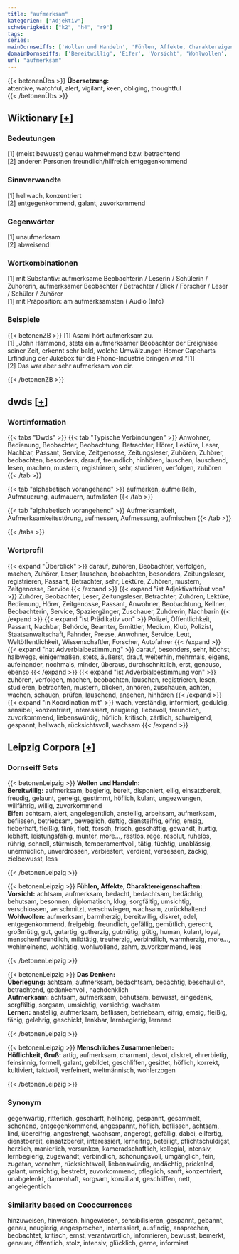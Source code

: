 ```yaml
---
title: "aufmerksam"
kategorien: ["Adjektiv"]
schwierigkeit: ["k2", "h4", "r9"]
tags:
series:
mainDornseiffs: ['Wollen und Handeln', 'Fühlen, Affekte, Charaktereigenschaften', 'Das Denken', 'Menschliches Zusammenleben']
domainDornseiffs: ['Bereitwillig', 'Eifer', 'Vorsicht', 'Wohlwollen', 'Überlegung', 'Aufmerksam', 'Lernen', 'Höflichkeit, Gruß']
url: "aufmerksam"
---
```


{{< betonenÜbs >}}
**Übersetzung:**  
attentive, watchful, alert, vigilant, keen, obliging, thoughtful  
{{< /betonenÜbs >}}

## Wiktionary [[+](https://de.wiktionary.org/wiki/aufmerksam)]

### Bedeutungen
[1] (meist bewusst) genau wahrnehmend bzw. betrachtend  
[2] anderen Personen freundlich/hilfreich entgegenkommend  

### Sinnverwandte
[1] hellwach, konzentriert  
[2] entgegenkommend, galant, zuvorkommend  

### Gegenwörter
[1] unaufmerksam  
[2] abweisend  

### Wortkombinationen
[1] mit Substantiv: aufmerksame Beobachterin / Leserin / Schülerin / Zuhörerin, aufmerksamer Beobachter / Betrachter / Blick / Forscher / Leser / Schüler / Zuhörer  
[1] mit Präposition: am aufmerksamsten ( Audio (Info)  

### Beispiele
{{< betonenZB >}}
[1] Asami hört aufmerksam zu.  
[1] „John Hammond, stets ein aufmerksamer Beobachter der Ereignisse seiner Zeit, erkennt sehr bald, welche Umwälzungen Homer Capeharts Erfindung der Jukebox für die Phono-Industrie bringen wird.“[1]  
[2] Das war aber sehr aufmerksam von dir.  

{{< /betonenZB >}}


## dwds [[+](https://www.dwds.de/wb/aufmerksam)]

### Wortinformation
{{< tabs "Dwds" >}}
{{< tab "Typische Verbindungen" >}}
Anwohner, Bedienung, Beobachter, Beobachtung, Betrachter, Hörer, Lektüre, Leser, Nachbar, Passant, Service, Zeitgenosse, Zeitungsleser, Zuhören, Zuhörer, beobachten, besonders, darauf, freundlich, hinhören, lauschen, lauschend, lesen, machen, mustern, registrieren, sehr, studieren, verfolgen, zuhören
{{< /tab >}}

{{< tab "alphabetisch vorangehend" >}}
aufmerken, aufmeißeln, Aufmauerung, aufmauern, aufmästen
{{< /tab >}}

{{< tab "alphabetisch vorangehend" >}}
Aufmerksamkeit, Aufmerksamkeitsstörung, aufmessen, Aufmessung, aufmischen
{{< /tab >}}

{{< /tabs >}}

### Wortprofil
{{< expand "Überblick" >}} darauf, zuhören, Beobachter, verfolgen, machen, Zuhörer, Leser, lauschen, beobachten, besonders, Zeitungsleser, registrieren, Passant, Betrachter, sehr, Lektüre, Zuhören, mustern, Zeitgenosse, Service {{< /expand >}}
{{< expand "ist Adjektivattribut von" >}} Zuhörer, Beobachter, Leser, Zeitungsleser, Betrachter, Zuhören, Lektüre, Bedienung, Hörer, Zeitgenosse, Passant, Anwohner, Beobachtung, Kellner, Beobachterin, Service, Spaziergänger, Zuschauer, Zuhörerin, Nachbarin {{< /expand >}}
{{< expand "ist Prädikativ von" >}} Polizei, Öffentlichkeit, Passant, Nachbar, Behörde, Beamter, Ermittler, Medium, Klub, Polizist, Staatsanwaltschaft, Fahnder, Presse, Anwohner, Service, Leut, Weltöffentlichkeit, Wissenschaftler, Forscher, Autofahrer {{< /expand >}}
{{< expand "hat Adverbialbestimmung" >}} darauf, besonders, sehr, höchst, halbwegs, einigermaßen, stets, äußerst, drauf, weiterhin, mehrmals, eigens, aufeinander, nochmals, minder, überaus, durchschnittlich, erst, genauso, ebenso {{< /expand >}}
{{< expand "ist Adverbialbestimmung von" >}} zuhören, verfolgen, machen, beobachten, lauschen, registrieren, lesen, studieren, betrachten, mustern, blicken, anhören, zuschauen, achten, wachen, schauen, prüfen, lauschend, ansehen, hinhören {{< /expand >}}
{{< expand "in Koordination mit" >}} wach, verständig, informiert, geduldig, sensibel, konzentriert, interessiert, neugierig, liebevoll, freundlich, zuvorkommend, liebenswürdig, höflich, kritisch, zärtlich, schweigend, gespannt, hellwach, rücksichtsvoll, wachsam {{< /expand >}}

## Leipzig Corpora [[+](https://corpora.uni-leipzig.de/en/res?word=aufmerksam&corpusId=deu_newscrawl-public_2018)]

### Dornseiff Sets
{{< betonenLeipzig >}}
**Wollen und Handeln:**  
**Bereitwillig:** aufmerksam, begierig, bereit, disponiert, eilig, einsatzbereit, freudig, gelaunt, geneigt, gestimmt, höflich, kulant, ungezwungen, willfährig, willig, zuvorkommend  
**Eifer:** achtsam, alert, angelegentlich, anstellig, arbeitsam, aufmerksam, beflissen, betriebsam, beweglich, deftig, diensteifrig, eifrig, emsig, fieberhaft, fleißig, flink, flott, forsch, frisch, geschäftig, gewandt, hurtig, lebhaft, leistungsfähig, munter, more..., rastlos, rege, resolut, ruhelos, rührig, schnell, stürmisch, temperamentvoll, tätig, tüchtig, unablässig, unermüdlich, unverdrossen, verbiestert, verdient, versessen, zackig, zielbewusst, less  

{{< /betonenLeipzig >}}


{{< betonenLeipzig >}}
**Fühlen, Affekte, Charaktereigenschaften:**  
**Vorsicht:** achtsam, aufmerksam, bedacht, bedachtsam, bedächtig, behutsam, besonnen, diplomatisch, klug, sorgfältig, umsichtig, verschlossen, verschmitzt, verschwiegen, wachsam, zurückhaltend  
**Wohlwollen:** aufmerksam, barmherzig, bereitwillig, diskret, edel, entgegenkommend, freigebig, freundlich, gefällig, gemütlich, gerecht, großmütig, gut, gutartig, gutherzig, gutmütig, gütig, human, kulant, loyal, menschenfreundlich, mildtätig, treuherzig, verbindlich, warmherzig, more..., wohlmeinend, wohltätig, wohlwollend, zahm, zuvorkommend, less  

{{< /betonenLeipzig >}}


{{< betonenLeipzig >}}
**Das Denken:**  
**Überlegung:** achtsam, aufmerksam, bedachtsam, bedächtig, beschaulich, betrachtend, gedankenvoll, nachdenklich  
**Aufmerksam:** achtsam, aufmerksam, behutsam, bewusst, eingedenk, sorgfältig, sorgsam, umsichtig, vorsichtig, wachsam  
**Lernen:** anstellig, aufmerksam, beflissen, betriebsam, eifrig, emsig, fleißig, fähig, gelehrig, geschickt, lenkbar, lernbegierig, lernend  

{{< /betonenLeipzig >}}


{{< betonenLeipzig >}}
**Menschliches Zusammenleben:**  
**Höflichkeit, Gruß:** artig, aufmerksam, charmant, devot, diskret, ehrerbietig, feinsinnig, formell, galant, gebildet, geschliffen, gesittet, höflich, korrekt, kultiviert, taktvoll, verfeinert, weltmännisch, wohlerzogen  

{{< /betonenLeipzig >}}

### Synonym
gegenwärtig, ritterlich, geschärft, hellhörig, gespannt, gesammelt, schonend, entgegenkommend, angespannt, höflich, beflissen, achtsam, lind, übereifrig, angestrengt, wachsam, angeregt, gefällig, dabei, eilfertig, dienstbereit, einsatzbereit, interessiert, lerneifrig, beteiligt, pflichtschuldigst, herzlich, manierlich, versunken, kameradschaftlich, kollegial, intensiv, lernbegierig, zugewandt, verbindlich, schonungsvoll, umgänglich, fein, zugetan, vornehm, rücksichtsvoll, liebenswürdig, andächtig, prickelnd, galant, umsichtig, bestrebt, zuvorkommend, pfleglich, sanft, konzentriert, unabgelenkt, damenhaft, sorgsam, konziliant, geschliffen, nett, angelegentlich


### Similarity based on Cooccurrences
hinzuweisen, hinweisen, hingewiesen, sensibilisieren, gespannt, gebannt, genau, neugierig, angesprochen, interessiert, ausfindig, ansprechen, beobachtet, kritisch, ernst, verantwortlich, informieren, bewusst, bemerkt, genauer, öffentlich, stolz, intensiv, glücklich, gerne, informiert

